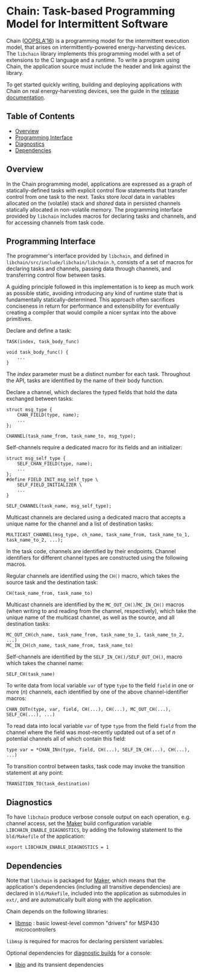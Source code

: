 Chain: Task-based Programming Model for Intermittent Software
=============================================================

Chain ([OOPSLA\'16](http://dl.acm.org/citation.cfm?id=2983995)) is a
programming model for the intermittent execution model, that arises on
intermittently-powered energy-harvesting devices. The `libchain` library
implements this programming model with a set of extensions to the C language
and a runtime. To write a program using Chain, the application source must
include the header and link against the library.

To get started quickly writing, building and deploying applications with Chain
on real energy-harvesting devices, see the guide in the [release
documentation](https://github.com/CMUAbstract/releases/Chain.md).

Table of Contents
-----------------

* [Overview](#overview)
* [Programming Interface](#chain-programming-interface)
* [Diagnostics](#diagnostics)
* [Dependencies](#dependencies)

Overview
--------

In the Chain programming model, applications are expressed as a graph of
statically-defined tasks with explicit control flow statements that transfer
control from one task to the next. Tasks store *local* data in variables
allocated on the (volatile) stack and *shared* data in persisted channels
statically allocated in non-volatile memory. The programming interface
provided by `libchain` includes macros for declaring tasks and channels,
and for accessing channels from task code.

Programming Interface
---------------------

The programmer\'s interface provided by `libchain`, and defined in
`libchain/src/include/libchain/libchain.h`, consists of a set of macros for
declaring tasks and channels, passing data through channels, and transferring
control flow between tasks.

A guiding principle followed in this implementation is to keep as much work as
possible static, avoiding introducing any kind of runtime state that is
fundamentally statically-determined. This approach often sacrifices conciseness
in return for performance and extensibility for eventually creating a compiler
that would compile a nicer syntax into the above primitives.

Declare and define a task:

    TASK(index, task_body_func)

    void task_body_func() {
        ...
    }

The *index* parameter must be a distinct number for each task. Throughout
the API, tasks are identified by the name of their body function.

Declare a channel, which declares the typed fields that hold the data exchanged
between tasks:

    struct msg_type {
        CHAN_FIELD(type, name);
        ...
    };

    CHANNEL(task_name_from, task_name_to, msg_type);

Self-channels require a dedicated macro for its fields and an initializer:

    struct msg_self_type {
        SELF_CHAN_FIELD(type, name);
        ...
    };
    #define FIELD_INIT_msg_self_type \
        SELF_FIELD_INITIALIZER \
        ...
    }

    SELF_CHANNEL(task_name, msg_self_type);

Multicast channels are declared using a dedicated macro that accepts a
unique name for the channel and a list of destination tasks:

    MULTICAST_CHANNEL(msg_type, ch_name, task_name_from, task_name_to_1, task_name_to_2, ...);

In the task code, channels are identified by their endpoints. Channel identifiers
for different channel types are constructed using the following macros.

Regular channels are identified using the `CH()` macro, which takes the source
task and the destination task:

    CH(task_name_from, task_name_to)

Multicast channels are identified by the `MC_OUT_CH()`/`MC_IN_CH()` macros
(when writing to and reading from the channel, respectively), which take the
unique name of the multicast channel, as well as the source, and all
destination tasks:

    MC_OUT_CH(ch_name, task_name_from, task_name_to_1, task_name_to_2, ...)
    MC_IN_CH(ch_name, task_name_from, task_name_to)

Self-channels are identified by the `SELF_IN_CH()/SELF_OUT_CH()`, macro which
takes the channel name:

    SELF_CH(task_name)

To write data from local variable `var` of type `type` to the field `field` in
one or more (*n*) channels, each identified by one of the above
channel-identifier macros:

    CHAN_OUTn(type, var, field, CH(...), CH(...), MC_OUT_CH(...), SELF_CH(...), ...)

To read data into local variable `var` of type `type` from the field `field` from
the channel where the field was most-recently updated out of a set of *n*
potential channels all of which contain this field:

    type var = *CHAN_INn(type, field, CH(...), SELF_IN_CH(...), CH(...), ...)

To transition control between tasks, task code may invoke the transition statement
at any point:

    TRANSITION_TO(task_destination)

Diagnostics
-----------

To have `libchain` produce verbose console output on each operation, e.g.
channel access, set the [Maker](https://github.com/CMUAbstract/maker) build
configuration variable `LIBCHAIN_ENABLE_DIAGNOSTICS`, by adding the following
statement to the `bld/Makefile` of the application:

    export LIBCHAIN_ENABLE_DIAGNOSTICS = 1

Dependencies
------------

Note that `libchain` is packaged for [Maker](https://github.com/CMUAbstract/maker),
which means that the application's dependencies (including all transitive dependencies)
are declared in `bld/Makefile`, included into the application as submodules in
`ext/`, and are automatically built along with the application.

Chain depends on the following libraries:

* [libmsp](https://github.com/CMUAbstract/libmsp) : basic lowest-level
common "drivers" for MSP430 microcontrollers

`libmsp` is required for macros for declaring persistent variables.

Optional dependencies for [diagnostic builds](#diagnostics) for a console:

* [libio](https://github.com/CMUAbstract/libio) and its transient dependencies

